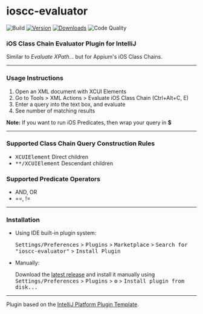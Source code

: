 # ioscc-evaluator

![Build](https://github.com/mohagan9/ioscc-evaluator/workflows/Build/badge.svg)
[![Version](https://img.shields.io/jetbrains/plugin/v/PLUGIN_ID.svg)](https://plugins.jetbrains.com/plugin/17047)
[![Downloads](https://img.shields.io/jetbrains/plugin/d/PLUGIN_ID.svg)](https://plugins.jetbrains.com/plugin/17047)
![Code Quality](https://www.code-inspector.com/project/21797/score/svg)

<!-- Plugin description -->
### iOS Class Chain Evaluator Plugin for IntelliJ

Similar to *Evaluate XPath...* but for Appium's iOS Class Chains.

---
### Usage Instructions ###

1. Open an XML document with XCUI Elements
1. Go to Tools > XML Actions > Evaluate iOS Class Chain (Ctrl+Alt+C, E)
2. Enter a query into the text box, and evaluate
3. See number of matching results

<b>Note:</b> If you want to run iOS Predicates, then wrap your query in <b>$</b>

---
### Supported Class Chain Query Construction Rules ###
 * <kbd>XCUIElement</kbd> Direct children
 * <kbd>**/XCUIElement</kbd> Descendant children

### Supported Predicate Operators ###
* AND, OR
* ==, !=

<!-- Plugin description end -->

---
### Installation

- Using IDE built-in plugin system:
  
  <kbd>Settings/Preferences</kbd> > <kbd>Plugins</kbd> > <kbd>Marketplace</kbd> > <kbd>Search for "ioscc-evaluator"</kbd> >
  <kbd>Install Plugin</kbd>
  
- Manually:

  Download the [latest release](https://github.com/mohagan9/ioscc-evaluator/releases/latest) and install it manually using
  <kbd>Settings/Preferences</kbd> > <kbd>Plugins</kbd> > <kbd>⚙️</kbd> > <kbd>Install plugin from disk...</kbd>


---
Plugin based on the [IntelliJ Platform Plugin Template][template].

[template]: https://github.com/JetBrains/intellij-platform-plugin-template
